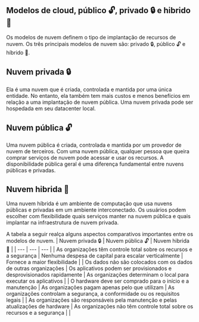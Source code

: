 ## Modelos de cloud, público 🔓, privado 🔒 e hibrido 🔐
Os modelos de nuvem definem o tipo de implantação de recursos de nuvem. Os três principais modelos de nuvem são: privado 🔒, público 🔓 e híbrido 🔐.

## Nuvem privada 🔒
Ela é uma nuvem que é criada, controlada e mantida por uma única entidade. No entanto, ela também tem mais custos e menos benefícios em relação a uma implantação de nuvem pública. Uma nuvem privada pode ser hospedada em seu datacenter local.

## Nuvem pública 🔓
Uma nuvem pública é criada, controlada e mantida por um provedor de nuvem de terceiros. Com uma nuvem pública, qualquer pessoa que queira comprar serviços de nuvem pode acessar e usar os recursos. A disponibilidade pública geral é uma diferença fundamental entre nuvens públicas e privadas.

## Nuvem hibrida 🔐
Uma nuvem híbrida é um ambiente de computação que usa nuvens públicas e privadas em um ambiente interconectado. Os usuários podem escolher com flexibilidade quais serviços manter na nuvem pública e quais implantar na infraestrutura de nuvem privada.

A tabela a seguir realça alguns aspectos comparativos importantes entre os modelos de nuvem.
| Nuvem privada 🔒 | Nuvem pública 🔓 | Nuvem hibrida 🔐 |
| --- | --- | --- |
| As organizações têm controle total sobre os recursos e a segurança | Nenhuma despesa de capital para escalar verticalmente | Fornece a maior flexibilidade |
| Os dados não são colocados com os dados de outras organizações | Os aplicativos podem ser provisionados e desprovisionados rapidamente | As organizações determinam o local para executar os aplicativos |
| O hardware deve ser comprado para o início e a manutenção | As organizações pagam apenas pelo que utilizam | As organizações controlam a segurança, a conformidade ou os requisitos legais |
| As organizações são responsáveis pela manutenção e pelas atualizações de hardware | As organizações não têm controle total sobre os recursos e a segurança |  |
